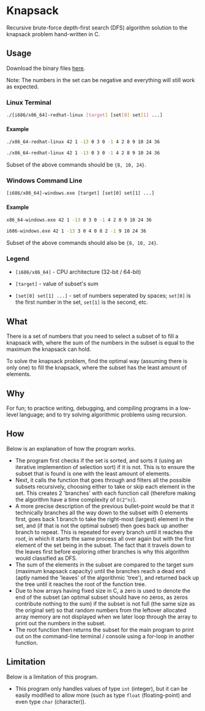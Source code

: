 # Knapsack
Recursive brute-force depth-first search (DFS) algorithm solution to the knapsack problem hand-written in C.

## Usage

Download the binary files [here](https://github.com/de-soot/knapsack/releases/latest).

Note: The numbers in the set can be negative and everything will still work as expected.

### Linux Terminal
```bash
./[i686/x86_64]-redhat-linux [target] [set[0] set[1] ...]
```

#### Example
```bash
./x86_64-redhat-linux 42 1 -13 0 3 0 -1 4 2 8 9 10 24 36
```

```bash
./x86_64-redhat-linux 42 1 -13 0 3 0 -1 4 2 8 9 10 24 36
```

Subset of the above commands should be `{8, 10, 24}`.

### Windows Command Line
```bat
[i686/x86_64]-windows.exe [target] [set[0] set[1] ...]
```

#### Example
```bat
x86_64-windows.exe 42 1 -13 0 3 0 -1 4 2 8 9 10 24 36
```

```bat
i686-windows.exe 42 1 -13 3 0 4 0 8 2 -1 9 10 24 36
```

Subset of the above commands should also be `{8, 10, 24}`.

### Legend
- `[i686/x86_64]` - CPU architecture (32-bit / 64-bit)

- `[target]` - value of subset's sum

- `[set[0] set[1] ...]` - set of numbers seperated by spaces; `set[0]` is the first number in the set, `set[1]` is the second, etc.


## What
There is a set of numbers that you need to select a subset of to fill a knapsack with, where the sum of the numbers in the subset is equal to the maximum the knapsack can hold.

To solve the knapsack problem, find the optimal way (assuming there is only one) to fill the knapsack, where the subset has the least amount of elements.

## Why
For fun; to practice writing, debugging, and compiling programs in a low-level language; and to try solving algorithmic problems using recursion.

## How
Below is an explanation of how the program works.
- The program first checks if the set is sorted, and sorts it (using an iterative implemention of selection sort) if it is not. This is to ensure the subset that is found is one with the least amount of elements.
- Next, it calls the function that goes through and filters all the possible subsets recursively, choosing either to take or skip each element in the set. This creates 2 'branches' with each function call (therefore making the algorithm have a time complexity of `O(2^n)`).
- A more precise description of the previous bullet-point would be that it technically branches all the way down to the subset with 0 elements first, goes back 1 branch to take the right-most (largest) element in the set, and (if that is not the optimal subset) then goes back up another branch to repeat. This is repeated for every branch until it reaches the root, in which it starts the same process all over again but with the first element of the set being in the subset. The fact that it travels down to the leaves first before exploring other branches is why this algorithm would classified as DFS.
- The sum of the elements in the subset are compared to the target sum (maximum knapsack capacity) until the branches reach a dead end (aptly named the 'leaves' of the algorithmic 'tree'), and returned back up the tree until it reaches the root of the function tree.
- Due to how arrays having fixed size in C, a zero is used to denote the end of the subset (an optimal subset should have no zeros, as zeros contribute nothing to the sum) if the subset is not full (the same size as the original set) so that random numbers from the leftover allocated array memory are not displayed when we later loop through the array to print out the numbers in the subset.
- The root function then returns the subset for the main program to print out on the command-line terminal / console using a for-loop in another function.

## Limitation
Below is a limitation of this program.
- This program only handles values of type `int` (integer), but it can be easily modified to allow more (such as type `float` (floating-point) and even type `char` (character)).
